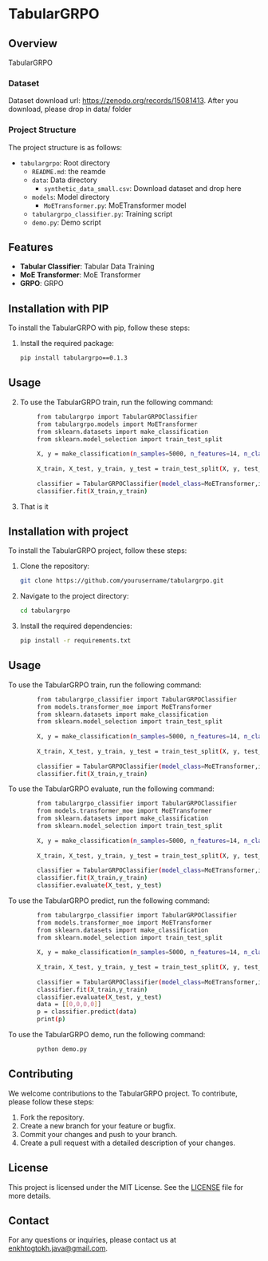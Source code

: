 # TabularGRPO

## Overview
TabularGRPO 

### Dataset
Dataset download url: https://zenodo.org/records/15081413.
After you download, please drop in data/ folder

### Project Structure
The project structure is as follows:

- `tabulargrpo`: Root directory
	- `README.md`: the reamde
	- `data`: Data directory
		- `synthetic_data_small.csv`: Download dataset and drop here
	- `models`: Model directory
		- `MoETransformer.py`: MoETransformer model	 
	- `tabulargrpo_classifier.py`: Training script
	- `demo.py`: Demo script

## Features
- **Tabular Classifier**: Tabular Data Training 
- **MoE Transformer**: MoE Transformer
- **GRPO**: GRPO

## Installation with PIP
To install the TabularGRPO with pip, follow these steps: 
1. Install the required package:
    ```bash
    pip install tabulargrpo==0.1.3
    ```

## Usage
2. To use the TabularGRPO train, run the following command:
```bash
        from tabulargrpo import TabularGRPOClassifier
        from tabulargrpo.models import MoETransformer 
        from sklearn.datasets import make_classification
        from sklearn.model_selection import train_test_split
        
        X, y = make_classification(n_samples=5000, n_features=14, n_classes=2, random_state=42)
 
        X_train, X_test, y_train, y_test = train_test_split(X, y, test_size=0.2, random_state=42)
        
        classifier = TabularGRPOClassifier(model_class=MoETransformer,input_dim=14, num_classes=2, epochs=10,group_size=10)
        classifier.fit(X_train,y_train)
```
3. That is it 

## Installation with project
To install the TabularGRPO project, follow these steps:

1. Clone the repository:
    ```bash
    git clone https://github.com/yourusername/tabulargrpo.git
    ```
2. Navigate to the project directory:
    ```bash
    cd tabulargrpo
    ```
3. Install the required dependencies:
    ```bash
    pip install -r requirements.txt
    ```

## Usage
To use the TabularGRPO train, run the following command:
```bash
        from tabulargrpo_classifier import TabularGRPOClassifier
        from models.transformer_moe import MoETransformer
        from sklearn.datasets import make_classification
        from sklearn.model_selection import train_test_split
        
        X, y = make_classification(n_samples=5000, n_features=14, n_classes=2, random_state=42)
 
        X_train, X_test, y_train, y_test = train_test_split(X, y, test_size=0.2, random_state=42)
        
        classifier = TabularGRPOClassifier(model_class=MoETransformer,input_dim=14, num_classes=2, epochs=10,group_size=10)
        classifier.fit(X_train,y_train)
```

To use the TabularGRPO evaluate, run the following command:
```bash
        from tabulargrpo_classifier import TabularGRPOClassifier
        from models.transformer_moe import MoETransformer
        from sklearn.datasets import make_classification
        from sklearn.model_selection import train_test_split
        
        X, y = make_classification(n_samples=5000, n_features=14, n_classes=2, random_state=42)
 
        X_train, X_test, y_train, y_test = train_test_split(X, y, test_size=0.2, random_state=42)
        
        classifier = TabularGRPOClassifier(model_class=MoETransformer,input_dim=14, num_classes=2, epochs=10,group_size=10)
        classifier.fit(X_train,y_train)
        classifier.evaluate(X_test, y_test)
```

To use the TabularGRPO predict, run the following command:
```bash
        from tabulargrpo_classifier import TabularGRPOClassifier
        from models.transformer_moe import MoETransformer
        from sklearn.datasets import make_classification
        from sklearn.model_selection import train_test_split
        
        X, y = make_classification(n_samples=5000, n_features=14, n_classes=2, random_state=42)
 
        X_train, X_test, y_train, y_test = train_test_split(X, y, test_size=0.2, random_state=42)
        
        classifier = TabularGRPOClassifier(model_class=MoETransformer,input_dim=14, num_classes=2, epochs=10,group_size=10)
        classifier.fit(X_train,y_train)
        classifier.evaluate(X_test, y_test)
        data = [[0,0,0,0]]
        p = classifier.predict(data)
        print(p)
```

To use the TabularGRPO demo, run the following command:
```bash
        python demo.py
```
 

## Contributing
We welcome contributions to the TabularGRPO project. To contribute, please follow these steps:

1. Fork the repository.
2. Create a new branch for your feature or bugfix.
3. Commit your changes and push to your branch.
4. Create a pull request with a detailed description of your changes.

## License
This project is licensed under the MIT License. See the [LICENSE](LICENSE) file for more details.

## Contact
For any questions or inquiries, please contact us at [enkhtogtokh.java@gmail.com](mailto:enkhtogtokh.java@gmail.com).
